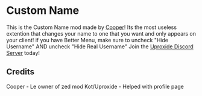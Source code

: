 # Custom Name
This is the Custom Name mod made by [Cooper](user:21207551)! Its the most useless extention that changes your name to one that you want and only appears on your client!
if you have Better Menu, make sure to uncheck "Hide Username" AND uncheck "Hide Real Username"
Join the [Uproxide Discord Server](https://discord.com/invite/dDU5furFHk) today!
## Credits
Cooper  - Le owner of zed mod
Kot/Uproxide  - Helped with profile page